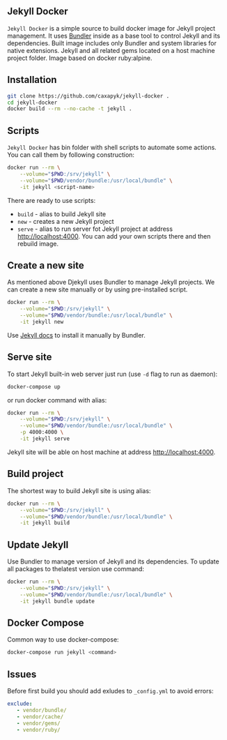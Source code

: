 Jekyll Docker
-------------
`Jekyll Docker` is a simple source to build docker image for Jekyll project management. It uses [Bundler](https://bundler.io/) inside as a base tool to control Jekyll and its dependencies. Built image includes only Bundler and system libraries for native extensions. Jekyll and all related gems located on a host machine project folder. Image based on docker ruby:alpine.  

Installation
------------
```sh
git clone https://github.com/caxapyk/jekyll-docker .
cd jekyll-docker
docker build --rm --no-cache -t jekyll .
```

Scripts
-------
`Jekyll Docker` has bin folder with shell scripts to automate some actions. You can call them by following construction:
```sh
docker run --rm \
	--volume="$PWD:/srv/jekyll" \
	--volume="$PWD/vendor/bundle:/usr/local/bundle" \
	-it jekyll <script-name>
```

There are ready to use scripts:
- `build` - alias to build Jekyll site
- `new` - creates a new Jekyll project
- `serve` - alias to run server fot Jekyll project at address [http://localhost:4000](http://localhost:4000).
You can add your own scripts there and then rebuild image.

Create a new site
---------------
As mentioned above Djekyll uses Bundler to manage Jekyll projects. We can create a new site manually or by using pre-installed script.
```sh
docker run --rm \
	--volume="$PWD:/srv/jekyll" \
	--volume="$PWD/vendor/bundle:/usr/local/bundle" \
	-it jekyll new
```

Use [Jekyll docs](https://jekyllrb.com/tutorials/using-jekyll-with-bundler/) to install it manually by Bundler.

Serve site
----------
To start Jekyll built-in web server just run (use `-d` flag to run as daemon):
```sh
docker-compose up
```
or run docker command with alias:
```sh
docker run --rm \
	--volume="$PWD:/srv/jekyll" \
	--volume="$PWD/vendor/bundle:/usr/local/bundle" \
	-p 4000:4000 \
	-it jekyll serve
```

Jekyll site will be able on host machine at address [http://localhost:4000](http://localhost:4000).

Build project
-------------
The shortest way to build Jekyll site is using alias:
```sh
docker run --rm \
	--volume="$PWD:/srv/jekyll" \
	--volume="$PWD/vendor/bundle:/usr/local/bundle" \
	-it jekyll build
```

Update Jekyll
-------------
Use Bundler to manage version of Jekyll and its dependencies. To update all packages to thelatest version use command:
```sh
docker run --rm \
	--volume="$PWD:/srv/jekyll" \
	--volume="$PWD/vendor/bundle:/usr/local/bundle" \
	-it jekyll bundle update
```

Docker Compose
--------------
Common way to use docker-compose:
```sh
docker-compose run jekyll <command>
```

Issues
------
Before first build you should add exludes to `_config.yml` to avoid errors:
```yaml
exclude:
   - vendor/bundle/
   - vendor/cache/
   - vendor/gems/
   - vendor/ruby/
```
